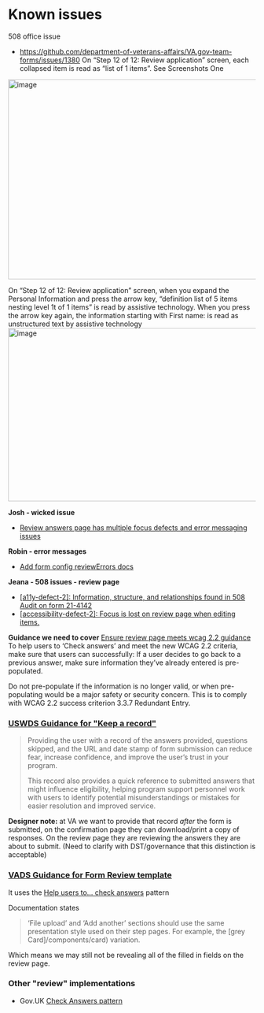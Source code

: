 # Known issues

508 office issue
- https://github.com/department-of-veterans-affairs/VA.gov-team-forms/issues/1380
On “Step 12 of 12: Review application” screen, each collapsed item is read as “list of 1 items”. See Screenshots One
<img width="1296" height="406" alt="image" src="https://github.com/user-attachments/assets/38420bb6-604d-4a46-8460-7a9cae685c68" />


On “Step 12 of 12: Review application” screen, when you expand the Personal Information and press the arrow key, “definition list of 5 items nesting level 1t of 1 items” is read by assistive technology. When you press the arrow key again, the information starting with First name: is read as unstructured text by assistive technology
<img width="920" height="352" alt="image" src="https://github.com/user-attachments/assets/296a9e91-f948-4ae9-a79f-4adc272043aa" />



**Josh - wicked issue**
- [Review answers page has multiple focus defects and error messaging issues](https://github.com/department-of-veterans-affairs/va.gov-team/issues/61549)

**Robin - error messages**
- [Add form config reviewErrors docs](https://github.com/department-of-veterans-affairs/vets-design-system-documentation/issues/1615)

**Jeana - 508 issues - review page**
- [[a11y-defect-2]: Information, structure, and relationships found in 508 Audit on form 21-4142](https://github.com/department-of-veterans-affairs/VA.gov-team-forms/issues/1380)
- [[accessibility-defect-2]: Focus is lost on review page when editing items.](https://github.com/department-of-veterans-affairs/VA.gov-team-forms/issues/734)

**Guidance we need to cover**
[Ensure review page meets wcag 2.2 guidance](https://www.w3.org/WAI/WCAG22/Understanding/redundant-entry.html)
To help users to ‘Check answers’ and meet the new WCAG 2.2 criteria, make sure that users can successfully:
If a user decides to go back to a previous answer, make sure information they’ve already entered is pre-populated.

Do not pre-populate if the information is no longer valid, or when pre-populating would be a major safety or security concern. This is to comply with WCAG 2.2 success criterion 3.3.7 Redundant Entry.


### [USWDS Guidance for "Keep a record"](https://designsystem.digital.gov/patterns/complete-a-complex-form/keep-a-record/)
> Providing the user with a record of the answers provided, questions skipped, and the URL and date stamp of form submission can reduce fear, increase confidence, and improve the user’s trust in your program.
>
> This record also provides a quick reference to submitted answers that might influence eligibility, helping program support personnel work with users to identify potential misunderstandings or mistakes for easier resolution and improved service.

**Designer note:** at VA we want to provide that record *after* the form is submitted, on the confirmation page they can download/print a copy of responses. On the review page they are reviewing the answers they are about to submit. (Need to clarify with DST/governance that this distinction is acceptable)

### [VADS Guidance for Form Review template](https://design.va.gov/templates/forms/review)
It uses the [Help users to... check answers](https://design.va.gov/patterns/help-users-to/check-answers) pattern

Documentation states
> ‘File upload’ and ‘Add another’ sections should use the same presentation style used on their step pages. For example, the [grey Card]/components/card) variation.

Which means we may still not be revealing all of the filled in fields on the review page. 

### Other "review" implementations
- Gov.UK [Check Answers pattern](https://design-system.service.gov.uk/patterns/check-answers/)



